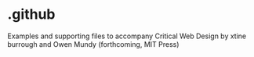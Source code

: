 # .github
Examples and supporting files to accompany Critical Web Design by xtine burrough and Owen Mundy (forthcoming, MIT Press)
